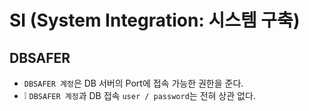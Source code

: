 # SI (System Integration: 시스템 구축)

## DBSAFER
* `DBSAFER 계정`은 DB 서버의 Port에 접속 가능한 권한을 준다.
* ❕ `DBSAFER 계정`과 DB 접속 `user / password`는 전혀 상관 없다.
